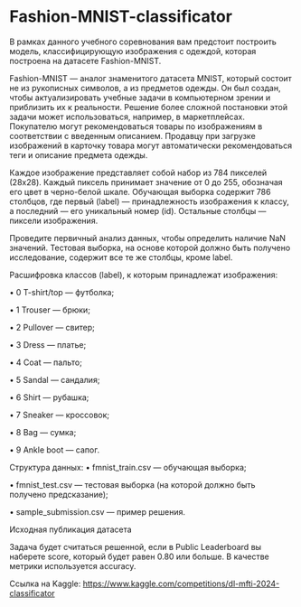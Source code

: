 # Fashion-MNIST-classificator
В рамках данного учебного соревнования вам предстоит построить модель, классифицирующую изображения с одеждой, которая построена на датасете Fashion-MNIST.

Fashion-MNIST — аналог знаменитого датасета MNIST, который состоит не из рукописных символов, а из предметов одежды. Он был создан, чтобы актуализировать учебные задачи в компьютерном зрении и приблизить их к реальности.
Решение более сложной постановки этой задачи может использоваться, например, в маркетплейсах. Покупателю могут рекомендоваться товары по изображениям в соответствии с введенным описанием. Продавцу при загрузке изображений в карточку товара могут автоматически рекомендоваться теги и описание предмета одежды.

Каждое изображение представляет собой набор из 784 пикселей (28x28). Каждый пиксель принимает значение от 0 до 255, обозначая его цвет в черно-белой шкале. Обучающая выборка содержит 786 столбцов, где первый (label) — принадлежность изображения к классу, а последний — его уникальный номер (id). Остальные столбцы — пиксели изображения.

Проведите первичный анализ данных, чтобы определить наличие NaN значений.
Тестовая выборка, на основе которой должно быть получено исследование, содержит все те же столбцы, кроме label.

Расшифровка классов (label), к которым принадлежат изображения:

•	0 T-shirt/top — футболка;

•	1 Trouser — брюки;

•	2 Pullover — свитер;

•	3 Dress — платье;

•	4 Coat — пальто;

•	5 Sandal — сандалия;

•	6 Shirt — рубашка;

•	7 Sneaker — кроссовок;

•	8 Bag — сумка;

•	9 Ankle boot — сапог.

Структура данных:
•	fmnist_train.csv — обучающая выборка;

•	fmnist_test.csv — тестовая выборка (на которой должно быть получено предсказание);

•	sample_submission.csv — пример решения.

Исходная публикация датасета

Задача будет считаться решенной, если в Public Leaderboard вы наберете score, который будет равен 0.80 или больше. В качестве метрики используется accuracy.

Ссылка на Kaggle: https://www.kaggle.com/competitions/dl-mfti-2024-classificator
